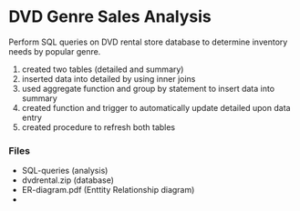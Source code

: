 # DVD Genre Sales Analysis
Perform SQL queries on DVD rental store database to determine inventory needs by popular genre.

1. created two tables (detailed and summary)
2. inserted data into detailed by using inner joins
3. used aggregate function and group by statement to insert data into summary 
4. created function and trigger to automatically update detailed upon data entry
5. created procedure to refresh both tables

### Files
- SQL-queries (analysis)
- dvdrental.zip (database)
- ER-diagram.pdf (Enttity Relationship diagram)
- 

